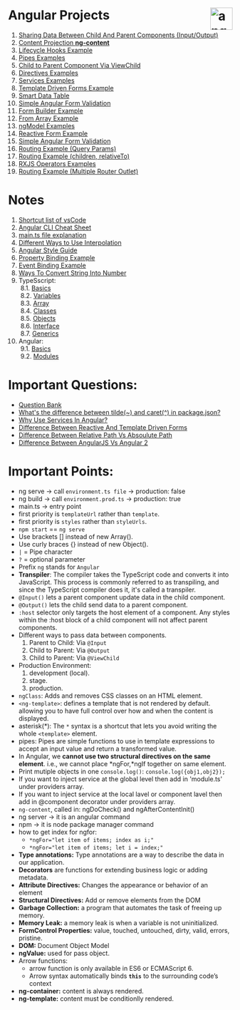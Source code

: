 # Angular Projects <img align="right" src="https://angular.io/assets/images/logos/angular/angular.svg" alt="angular" width="50" height="50"/>

1. [Sharing Data Between Child And Parent Components (Input/Output)](https://stackblitz.com/edit/angular-ivy-wlzvkg)
2. [Content Projection **ng-content**](https://stackblitz.com/edit/angular-ivy-gy7waa)
3. [Lifecycle Hooks Example](https://stackblitz.com/edit/angular-ivy-nqrcwu?file=src%2Fapp%2Fchild%2Fchild.component.ts)
4. [Pipes Examples](https://stackblitz.com/edit/angular-ivy-kzczfk?file=src%2Fapp%2Fapp.component.html)
5. [Child to Parent Component Via ViewChild](https://stackblitz.com/edit/angular-ivy-xjtwoe?file=src%2Fapp%2Fapp.component.html)
6. [Directives Examples](https://stackblitz.com/edit/angular-ivy-x7xj4q?file=src%2Fapp%2Fapp.component.html)
7. [Services Examples](https://stackblitz.com/edit/angular-ivy-vzqzyi?file=src%2Fapp%2Fapp.component.html)
8. [Template Driven Forms Example](https://stackblitz.com/edit/angular-ivy-tmkokq?file=src%2Fapp%2Fapp.component.ts)
9. [Smart Data Table](https://stackblitz.com/edit/angular-ivy-fe5m4n?file=src%2Fapp%2Fapp.component.html)
10. [Simple Angular Form Validation](https://stackblitz.com/edit/angular-ivy-kspr5y?file=src%2Fapp%2Fapp.component.css)
11. [Form Builder Example](https://stackblitz.com/edit/angular-ivy-wb5ksk)
12. [From Array Example](https://stackblitz.com/edit/angular-ivy-jrwgdz)
13. [ngModel Examples](https://stackblitz.com/edit/angular-ivy-vkyefj)
14. [Reactive Form Example](https://stackblitz.com/edit/angular-ivy-q2h53j)
15. [Simple Angular Form Validation](https://stackblitz.com/edit/angular-ivy-kspr5y)
16. [Routing Example (Query Params)](https://stackblitz.com/edit/angular-ivy-eg9nnp?file=src%2Fapp%2Fapp.component.ts)
17. [Routing Example (children, relativeTo)](https://stackblitz.com/edit/angular-ivy-owdjem)
16. [RXJS Operators Examples](https://stackblitz.com/edit/angular-ivy-rrppjm?file=src%2Fapp%2Fapp.component.html)
17. [Routing Example (Multiple Router Outlet)](https://stackblitz.com/edit/angular-ivy-nu8bub)

# Notes

1. [Shortcut list of vsCode](https://github.com/Bhaveshajani177/Angular/blob/main/Shortcut%20keys%20of%20vscode/README.md)
2. [Angular CLI Cheat Sheet](https://github.com/Bhaveshajani177/Angular/blob/main/Angular%20CLI%20Cheat%20Sheet/README.md)
3. [main.ts file explanation](https://github.com/Bhaveshajani177/Angular/blob/main/Main.ts%20File/README.md)
4. [Different Ways to Use Interpolation](https://stackblitz.com/edit/angular-ivy-9omnsc?file=src%2Fapp%2Fapp.component.ts)
5. [Angular Style Guide](https://github.com/Bhaveshajani177/Angular/blob/main/Angular%20Style%20Guide/README.md)
6. [Property Binding Example](https://stackblitz.com/edit/angular-ivy-9omnsc?file=src%2Fapp%2Fapp.component.ts)
7. [Event Binding Example](https://stackblitz.com/edit/angular-ivy-9omnsc?file=src%2Fapp%2Fapp.component.ts)
8. [Ways To Convert String Into Number](https://github.com/Bhaveshajani177/Angular/blob/main/Ways%20To%20Convert%20String%20Into%20Number/script.js)<br />
9. TypeSscript:<br />
    &nbsp;8.1. [Basics](https://github.com/Bhaveshajani177/Angular/blob/main/TypeScript/README.md)<br />
    &nbsp;8.2. [Variables](https://github.com/Bhaveshajani177/Angular/blob/main/TypeScript%20Code%20Practice/Variables/variables.ts)<br />
    &nbsp;8.3. [Array](https://github.com/Bhaveshajani177/Angular/blob/main/TypeScript%20Code%20Practice/Array/array.ts)<br />
    &nbsp;8.4. [Classes](https://github.com/Bhaveshajani177/Angular/blob/main/TypeScript%20Code%20Practice/Classes/BankAccount.ts)<br />
    &nbsp;8.5. [Objects](https://github.com/Bhaveshajani177/Angular/tree/main/TypeScript%20Code%20Practice/Objects)<br />
    &nbsp;8.6. [Interface](https://github.com/Bhaveshajani177/Angular/tree/main/TypeScript%20Code%20Practice/Interface)<br />
    &nbsp;8.7. [Generics](https://github.com/Bhaveshajani177/Angular/blob/main/TypeScript%20Code%20Practice/Generics/Queue.ts)<br />
10. Angular:<br />
    &nbsp;9.1. [Basics](https://github.com/Bhaveshajani177/Angular/blob/main/Angular/README.md)<br />
    &nbsp;9.2. [Modules](https://github.com/Bhaveshajani177/Angular/tree/main/Angular/Modules)
    
# Important Questions:

- [Question Bank](https://github.com/Bhaveshajani177/Angular/tree/main/Angular%20Questions#readme)
- [What's the difference between tilde(~) and caret(^) in package.json?](https://github.com/Bhaveshajani177/Angular/blob/main/Angular/Difference%20between%20tilde(~)%20and%20caret(%5E)%20in%20package.json/README.md)
- [Why Use Services In Angular?](https://github.com/Bhaveshajani177/Angular/blob/main/Angular/Why%20Use%20Services%20In%20Angular/README.md)
- [Difference Between Reactive And Template Driven Forms](https://github.com/Bhaveshajani177/Angular/blob/main/Angular/Difference%20Between%20Reactive%20And%20Template%20Driven%20Forms/README.md)
- [Difference Between Relative Path Vs Absoulute Path](https://github.com/Bhaveshajani177/Angular/blob/main/Angular/Difference%20Between%20Relative%20Path%20Vs%20Absoulute%20Path/README.md)
- [Difference Between AngularJS Vs Angular 2](https://github.com/Bhaveshajani177/Angular/blob/main/Angular/Difference%20Between%20AngularJS%20Vs%20Angular%202/README.md)

# Important Points:
- ng serve -> call ```environment.ts file``` -> production: false
- ng build	-> call ```environment.prod.ts``` -> production: true
- main.ts -> entry point
- first priority is ```templateUrl``` rather than ```template```.
- first priority is ```styles``` rather than ```styleUrls```.
- ```npm start``` == ```ng serve```
- Use brackets [] instead of new Array().
- Use curly braces {} instead of new Object().
- ```|``` = Pipe character
- ```?``` = optional parameter
- Prefix ```ng``` stands for ```Angular```
- **Transpiler**: The compiler takes the TypeScript code and converts it into JavaScript. This process is commonly referred to as transpiling, and since the TypeScript compiler does it, it's called a transpiler.
- ```@Input()``` lets a parent component update data in the child component.
- ```@Output()``` lets the child send data to a parent component.
- ```:host``` selector only targets the host element of a component. Any styles within the :host block of a child component will not affect parent components.
- Different ways to pass data between components.
    1. Parent to Child: Via ```@Input```
    2. Child to Parent: Via ```@Output```
    3. Child to Parent: Via ```@ViewChild```
- Production Environment:
    1. development (local).
    2. stage.
    3. production. 
- ```ngClass```: Adds and removes CSS classes on an HTML element.
- ```<ng-template>```: defines a template that is not rendered by default. allowing you to have full control over how and when the content is displayed.
- asterisk(*): The ```*``` syntax is a shortcut that lets you avoid writing the whole ```<template>``` element.
- pipes: Pipes are simple functions to use in template expressions to accept an input value and return a transformed value.
- In Angular, we **cannot use two structural directives on the same element**. i.e., we cannot place *ngFor,*ngIf together on same element.
- Print mutiple objects in one ```console.log()```: ```console.log({obj1,obj2});```
- If you want to inject service at the global level then add in 'module.ts' under providers array.
- If you want to inject service at the local lavel or component lavel then add in @component decorator under providers array.
- ```ng-content```, called in: ngDoCheck() and ngAfterContentInit()
- ng server ->  it is an angular command
- npm -> it is node package manager command
- how to get index for ngfor:
    - ```*ngFor="let item of items; index as i;"```
    - ```*ngFor="let item of items; let i = index;"```
- **Type annotations:** Type annotations are a way to describe the data in our application.
- **Decorators** are functions for extending business logic or adding metadata.
- **Attribute Directives:** Changes the appearance or behavior of an element
- **Structural Directives:** Add or remove elements from the DOM
- **Garbage Collection:** a program that automates the task of freeing up memory.
- **Memory Leak:** a memory leak is when a variable is not uninitialized.
- **FormControl Properties:** value, touched, untouched, dirty, valid, errors, pristine.
- **DOM:** Document Object Model
- **ngValue:** used for pass object.
- Arrow functions:
    - arrow function is only available in ES6 or ECMAScript 6.
    - Arrow syntax automatically binds **```this```** to the surrounding code’s context
- **ng-container:** content is always rendered.
- **ng-template:** content must be conditionlly rendered.
